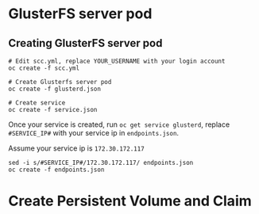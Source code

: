 # GlusterFS server pod

## Creating GlusterFS server pod

```
# Edit scc.yml, replace YOUR_USERNAME with your login account
oc create -f scc.yml

# Create Glusterfs server pod
oc create -f glusterd.json

# Create service
oc create -f service.json
```

Once your service is created, run `oc get service glusterd`, replace `#SERVICE_IP#` with your service ip in `endpoints.json`.

Assume your service ip is `172.30.172.117`

```
sed -i s/#SERVICE_IP#/172.30.172.117/ endpoints.json
oc create -f endpoints.json
```

# Create Persistent Volume and Claim

```
```

